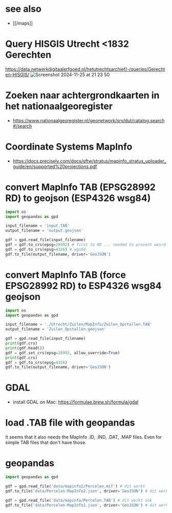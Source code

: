 # see also
* [[/maps]]

# Query HISGIS Utrecht <1832 Gerechten
https://data.netwerkdigitaalerfgoed.nl/hetutrechtsarchief/-/queries/Gerechten-HISGIS/
![Screenshot 2024-11-25 at 21 23 50](https://github.com/user-attachments/assets/39738156-17e8-4f14-b302-22dc4e2c8c13)

# Zoeken naar achtergrondkaarten in het nationaalgeoregister
* https://www.nationaalgeoregister.nl/geonetwork/srv/dut/catalog.search#/search 

# Coordinate Systems MapInfo
* https://docs.precisely.com/docs/sftw/stratus/mapinfo_stratus_uploader_guide/en/supported%20projections.pdf

# convert MapInfo TAB (EPSG28992 RD) to geojson (ESP4326 wsg84)
```python
import os
import geopandas as gpd

input_filename = 'input.TAB'
output_filename = 'output.geojson'

gdf = gpd.read_file(input_filename)
gdf = gdf.to_crs(epsg=28992) # first to RD ... needed to prevent weird offset
gdf = gdf.to_crs(epsg=4326) # wgs84
gdf.to_file(output_filename, driver='GeoJSON')
```

# convert MapInfo TAB (force EPSG28992 RD) to ESP4326 wsg84 geojson 
```python
import os
import geopandas as gpd

input_filename = './Utrecht/Zuilen/MapInfo/Zuilen_Opstallen.TAB'
output_filename = 'Zuilen_Opstallen.geojson'

gdf = gpd.read_file(input_filename)
print(gdf.crs)          
print(gdf.head()) 
gdf = gdf.set_crs(epsg=28992, allow_override=True)
print(gdf.crs)
gdf = gdf.to_crs(epsg=4326)
gdf.to_file(output_filename, driver='GeoJSON')
```


# GDAL
* install GDAL on Mac: https://formulae.brew.sh/formula/gdal

# load .TAB file with geopandas
It seems that it also needs the MapInfo .ID, .IND, .DAT, .MAP files. Even for simple TAB files that don't have those.

# geopandas
```python
import geopandas as gpd

gdf = gpd.read_file('data/mapinfo2/Percelen.mif') # dit werkt
gdf.to_file('data/Percelen-MapInfo2.json', driver='GeoJSON') # dit werkt

gdf = gpd.read_file('data/mapinfo/Percelen.TAB') # dit werkt ook
gdf.to_file('data/Percelen-MapInfo1.json', driver='GeoJSON') # dit werkt ook
```

